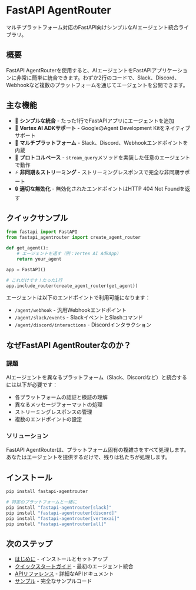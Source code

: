 # FastAPI AgentRouter

マルチプラットフォーム対応のFastAPI向けシンプルなAIエージェント統合ライブラリ。

## 概要

FastAPI AgentRouterを使用すると、AIエージェントをFastAPIアプリケーションに非常に簡単に統合できます。わずか2行のコードで、Slack、Discord、Webhookなど複数のプラットフォームを通じてエージェントを公開できます。

## 主な機能

- 🚀 **シンプルな統合** - たった1行でFastAPIアプリにエージェントを追加
- 🤖 **Vertex AI ADKサポート** - GoogleのAgent Development Kitをネイティブサポート
- 🔌 **マルチプラットフォーム** - Slack、Discord、Webhookエンドポイントを内蔵
- 🎯 **プロトコルベース** - `stream_query`メソッドを実装した任意のエージェントで動作
- ⚡ **非同期＆ストリーミング** - ストリーミングレスポンスで完全な非同期サポート
- 🔒 **適切な無効化** - 無効化されたエンドポイントはHTTP 404 Not Foundを返す

## クイックサンプル

```python
from fastapi import FastAPI
from fastapi_agentrouter import create_agent_router

def get_agent():
    # エージェントを返す（例：Vertex AI AdkApp）
    return your_agent

app = FastAPI()

# これだけです！たった1行
app.include_router(create_agent_router(get_agent))
```

エージェントは以下のエンドポイントで利用可能になります：
- `/agent/webhook` - 汎用Webhookエンドポイント
- `/agent/slack/events` - SlackイベントとSlashコマンド
- `/agent/discord/interactions` - Discordインタラクション

## なぜFastAPI AgentRouterなのか？

### 課題
AIエージェントを異なるプラットフォーム（Slack、Discordなど）と統合するには以下が必要です：
- 各プラットフォームの認証と検証の理解
- 異なるメッセージフォーマットの処理
- ストリーミングレスポンスの管理
- 複数のエンドポイントの設定

### ソリューション
FastAPI AgentRouterは、プラットフォーム固有の複雑さをすべて処理します。あなたはエージェントを提供するだけで、残りは私たちが処理します。

## インストール

```bash
pip install fastapi-agentrouter

# 特定のプラットフォームと一緒に
pip install "fastapi-agentrouter[slack]"
pip install "fastapi-agentrouter[discord]"
pip install "fastapi-agentrouter[vertexai]"
pip install "fastapi-agentrouter[all]"
```

## 次のステップ

- [はじめに](getting-started/installation.md) - インストールとセットアップ
- [クイックスタートガイド](getting-started/quickstart.md) - 最初のエージェント統合
- [APIリファレンス](api/core.md) - 詳細なAPIドキュメント
- [サンプル](examples/basic.md) - 完全なサンプルコード